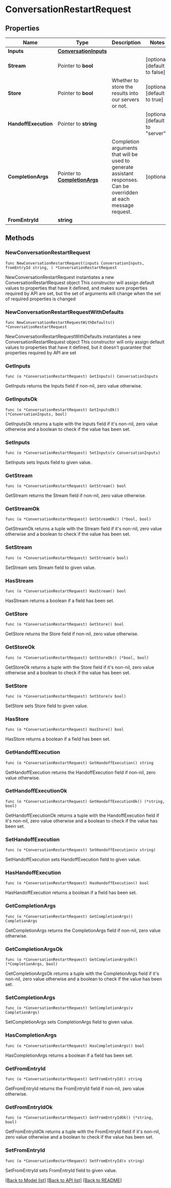 # ConversationRestartRequest

## Properties

Name | Type | Description | Notes
------------ | ------------- | ------------- | -------------
**Inputs** | [**ConversationInputs**](ConversationInputs.md) |  | 
**Stream** | Pointer to **bool** |  | [optional] [default to false]
**Store** | Pointer to **bool** | Whether to store the results into our servers or not. | [optional] [default to true]
**HandoffExecution** | Pointer to **string** |  | [optional] [default to "server"]
**CompletionArgs** | Pointer to [**CompletionArgs**](CompletionArgs.md) | Completion arguments that will be used to generate assistant responses. Can be overridden at each message request. | [optional] 
**FromEntryId** | **string** |  | 

## Methods

### NewConversationRestartRequest

`func NewConversationRestartRequest(inputs ConversationInputs, fromEntryId string, ) *ConversationRestartRequest`

NewConversationRestartRequest instantiates a new ConversationRestartRequest object
This constructor will assign default values to properties that have it defined,
and makes sure properties required by API are set, but the set of arguments
will change when the set of required properties is changed

### NewConversationRestartRequestWithDefaults

`func NewConversationRestartRequestWithDefaults() *ConversationRestartRequest`

NewConversationRestartRequestWithDefaults instantiates a new ConversationRestartRequest object
This constructor will only assign default values to properties that have it defined,
but it doesn't guarantee that properties required by API are set

### GetInputs

`func (o *ConversationRestartRequest) GetInputs() ConversationInputs`

GetInputs returns the Inputs field if non-nil, zero value otherwise.

### GetInputsOk

`func (o *ConversationRestartRequest) GetInputsOk() (*ConversationInputs, bool)`

GetInputsOk returns a tuple with the Inputs field if it's non-nil, zero value otherwise
and a boolean to check if the value has been set.

### SetInputs

`func (o *ConversationRestartRequest) SetInputs(v ConversationInputs)`

SetInputs sets Inputs field to given value.


### GetStream

`func (o *ConversationRestartRequest) GetStream() bool`

GetStream returns the Stream field if non-nil, zero value otherwise.

### GetStreamOk

`func (o *ConversationRestartRequest) GetStreamOk() (*bool, bool)`

GetStreamOk returns a tuple with the Stream field if it's non-nil, zero value otherwise
and a boolean to check if the value has been set.

### SetStream

`func (o *ConversationRestartRequest) SetStream(v bool)`

SetStream sets Stream field to given value.

### HasStream

`func (o *ConversationRestartRequest) HasStream() bool`

HasStream returns a boolean if a field has been set.

### GetStore

`func (o *ConversationRestartRequest) GetStore() bool`

GetStore returns the Store field if non-nil, zero value otherwise.

### GetStoreOk

`func (o *ConversationRestartRequest) GetStoreOk() (*bool, bool)`

GetStoreOk returns a tuple with the Store field if it's non-nil, zero value otherwise
and a boolean to check if the value has been set.

### SetStore

`func (o *ConversationRestartRequest) SetStore(v bool)`

SetStore sets Store field to given value.

### HasStore

`func (o *ConversationRestartRequest) HasStore() bool`

HasStore returns a boolean if a field has been set.

### GetHandoffExecution

`func (o *ConversationRestartRequest) GetHandoffExecution() string`

GetHandoffExecution returns the HandoffExecution field if non-nil, zero value otherwise.

### GetHandoffExecutionOk

`func (o *ConversationRestartRequest) GetHandoffExecutionOk() (*string, bool)`

GetHandoffExecutionOk returns a tuple with the HandoffExecution field if it's non-nil, zero value otherwise
and a boolean to check if the value has been set.

### SetHandoffExecution

`func (o *ConversationRestartRequest) SetHandoffExecution(v string)`

SetHandoffExecution sets HandoffExecution field to given value.

### HasHandoffExecution

`func (o *ConversationRestartRequest) HasHandoffExecution() bool`

HasHandoffExecution returns a boolean if a field has been set.

### GetCompletionArgs

`func (o *ConversationRestartRequest) GetCompletionArgs() CompletionArgs`

GetCompletionArgs returns the CompletionArgs field if non-nil, zero value otherwise.

### GetCompletionArgsOk

`func (o *ConversationRestartRequest) GetCompletionArgsOk() (*CompletionArgs, bool)`

GetCompletionArgsOk returns a tuple with the CompletionArgs field if it's non-nil, zero value otherwise
and a boolean to check if the value has been set.

### SetCompletionArgs

`func (o *ConversationRestartRequest) SetCompletionArgs(v CompletionArgs)`

SetCompletionArgs sets CompletionArgs field to given value.

### HasCompletionArgs

`func (o *ConversationRestartRequest) HasCompletionArgs() bool`

HasCompletionArgs returns a boolean if a field has been set.

### GetFromEntryId

`func (o *ConversationRestartRequest) GetFromEntryId() string`

GetFromEntryId returns the FromEntryId field if non-nil, zero value otherwise.

### GetFromEntryIdOk

`func (o *ConversationRestartRequest) GetFromEntryIdOk() (*string, bool)`

GetFromEntryIdOk returns a tuple with the FromEntryId field if it's non-nil, zero value otherwise
and a boolean to check if the value has been set.

### SetFromEntryId

`func (o *ConversationRestartRequest) SetFromEntryId(v string)`

SetFromEntryId sets FromEntryId field to given value.



[[Back to Model list]](../README.md#documentation-for-models) [[Back to API list]](../README.md#documentation-for-api-endpoints) [[Back to README]](../README.md)


